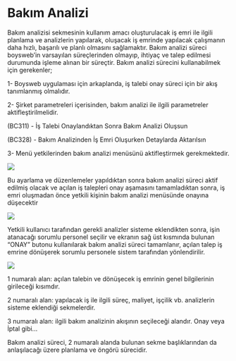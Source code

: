 # Bakım Analizi

Bakım analizisi sekmesinin kullanım amacı oluşturulacak iş emri ile ilgili planlama ve analizlerin yapılarak, oluşacak iş emrinde yapılacak çalışmanın daha hızlı, başarılı ve planlı olmasını sağlamaktır.
Bakım analizi süreci boysweb’in varsayılan süreçlerinden olmayıp, ihtiyaç ve talep edilmesi durumunda işleme alınan bir süreçtir.
Bakım analizi sürecini kullanabilmek için gerekenler;

1-	Boysweb uygulaması için arkaplanda, iş talebi onay süreci için bir akış tanımlanmış olmalıdır.

2-	Şirket parametreleri içerisinden, bakım analizi ile ilgili parametreler aktifleştirilmelidir.

(BC311) - İş Talebi Onaylandıktan Sonra Bakım Analizi Oluşsun

(BC328) - Bakım Analizinden İş Emri Oluşurken Detaylarda Aktarılsın


3-	Menü yetkilerinden bakım analizi menüsünü aktifleştirmek gerekmektedir.


![](https://docsbimser.blob.core.windows.net/imagecontainer/Bakım%20Analizi1.png-7c2bcd10-c521-4588-a743-d1cececf49d1.png)

Bu ayarlama ve düzenlemeler yapıldıktan sonra bakım analizi süreci aktif edilmiş olacak ve açılan iş talepleri onay aşamasını tamamladıktan sonra, iş emri oluşmadan önce yetkili kişinin bakım analizi menüsünde onayına düşecektir

![](https://docsbimser.blob.core.windows.net/imagecontainer/Bakım%20Analizi2.png-94dc2ee2-6d82-485e-909c-c69ce394afe5.png)

Yetkili kullanıcı tarafından gerekli analizler sisteme eklendikten sonra, işin atanacağı sorumlu personel seçilir ve ekranın sağ üst kısmında bulunan “ONAY” butonu kullanılarak bakım analizi süreci tamamlanır, açılan talep iş emrine dönüşerek sorumlu personele sistem tarafından yönlendirilir.

![](https://docsbimser.blob.core.windows.net/imagecontainer/Bakım%20Analizi3.png-490514a4-52f6-454f-9378-9264b8100b09.png)

1 numaralı alan: açılan talebin ve dönüşecek iş emrinin genel bilgilerinin girileceği kısımdır.

2 numaralı alan: yapılacak iş ile ilgili süreç, maliyet, işçilik vb. analizlerin sisteme eklendiği sekmelerdir.

3 numaralı alan: ilgili bakım analizinin akışının seçileceği alandır. Onay veya İptal gibi...

Bakım analizi süreci, 2 numaralı alanda bulunan sekme başlıklarından da anlaşılacağı üzere planlama ve öngörü sürecidir.



